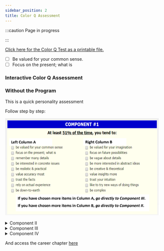```yaml
---
sidebar_position: 2
title: Color Q Assessment
---
```


:::caution Page in progress

:::


[Click here for the Color Q Test as a printable file.](https://drive.google.com/file/d/1Xk32k9YWqRXAVSNjWHhq8k1nwRGriu58/view)
- [ ] Be valued for your common sense.
- [ ] Focus on the present; what is

### Interactive Color Q Assessment


### Without the Program

This is a quick personality assessment 

Follow step by step: 




![](../../static/img/2022-04-30-10-34-25.png)
<details>
<summary>
Component II
</summary>

![](../../static/img/2022-04-30-10-35-32.png)
</details>


<details>
<summary>
Component III
</summary>

![](../../static/img/2022-04-30-10-36-04.png)
</details>


<details>
<summary>
Component IV
</summary>
![](../../static/img/2022-04-30-10-41-00.png)


</details>




And access the career chapter [here](https://tinyurl.com/careermatchchapters)